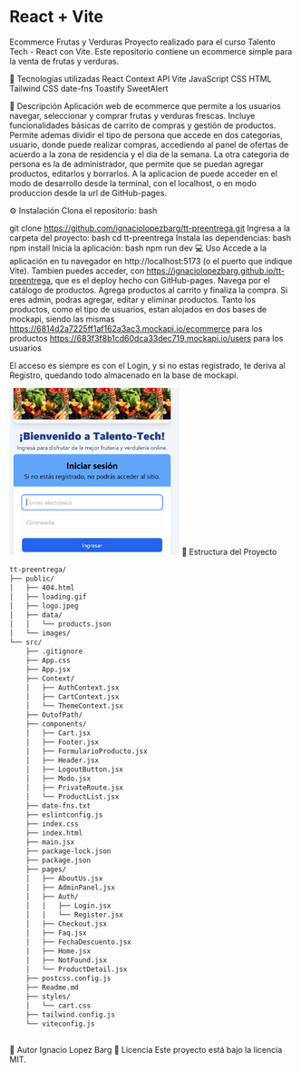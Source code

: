 # React + Vite

Ecommerce Frutas y Verduras
Proyecto realizado para el curso Talento Tech - React con Vite.
Este repositorio contiene un ecommerce simple para la venta de frutas y verduras.

🚀 Tecnologías utilizadas
React
Context API
Vite
JavaScript
CSS
HTML
Tailwind CSS
date-fns
Toastify
SweetAlert

🛒 Descripción
Aplicación web de ecommerce que permite a los usuarios navegar, seleccionar y comprar frutas y verduras frescas. Incluye funcionalidades básicas de carrito de compras y gestión de productos.
Permite ademas dividir el tipo de persona que accede en dos categorias, usuario, donde puede realizar compras, accediendo al panel de ofertas de acuerdo a la zona de residencia y el dia de la semana. La otra categoria de persona es la de administrador, que permite que se puedan agregar productos, editarlos y borrarlos.
A la aplicacion de puede acceder en el modo de desarrollo desde la terminal, con el localhost, o en modo produccion desde la url de GitHub-pages.

⚙️ Instalación
Clona el repositorio:
bash

git clone https://github.com/ignaciolopezbarg/tt-preentrega.git
Ingresa a la carpeta del proyecto:
bash
cd tt-preentrega
Instala las dependencias:
bash
npm install
Inicia la aplicación:
bash
npm run dev
💻 Uso
Accede a la aplicación en tu navegador en http://localhost:5173 (o el puerto que indique Vite).
Tambien puedes acceder, con https://ignaciolopezbarg.github.io/tt-preentrega, que es el deploy hecho con GitHub-pages.
Navega por el catálogo de productos.
Agrega productos al carrito y finaliza la compra.
Si eres admin, podras agregar, editar y eliminar productos.
Tanto los productos, como el tipo de usuarios, estan alojados en dos bases de mockapi, siendo las mismas
 https://6814d2a7225ff1af162a3ac3.mockapi.io/ecommerce para los productos
https://683f3f8b1cd60dca33dec719.mockapi.io/users    para los usuarios

El acceso es siempre es con el Login, y si no estas registrado, te deriva al Registro, quedando todo almacenado en la base de mockapi.

<img src="public/images/Login.png" width= 300 alt="pantalla del login">
📁 Estructura del Proyecto

```
tt-preentrega/
├── public/
│   ├── 404.html
│   ├── loading.gif
│   ├── logo.jpeg
│   ├── data/
│   │   └── products.json
│   └── images/
└── src/
    ├── .gitignore
    ├── App.css
    ├── App.jsx
    ├── Context/
    │   ├── AuthContext.jsx
    │   ├── CartContext.jsx
    │   └── ThemeContext.jsx
    ├── OutofPath/
    ├── components/
    │   ├── Cart.jsx
    │   ├── Footer.jsx
    │   ├── FormularioProducto.jsx
    │   ├── Header.jsx
    │   ├── LogoutButton.jsx
    │   ├── Modo.jsx
    │   ├── PrivateRoute.jsx
    │   └── ProductList.jsx
    ├── date-fns.txt
    ├── eslintconfig.js
    ├── index.css
    ├── index.html
    ├── main.jsx
    ├── package-lock.json
    ├── package.json
    ├── pages/
    │   ├── AboutUs.jsx
    │   ├── AdminPanel.jsx
    │   ├── Auth/
    │   │   ├── Login.jsx
    │   │   └── Register.jsx
    │   ├── Checkout.jsx
    │   ├── Faq.jsx
    │   ├── FechaDescuento.jsx
    │   ├── Home.jsx
    │   ├── NotFound.jsx
    │   └── ProductDetail.jsx
    ├── postcss.config.js
    ├── Readme.md
    ├── styles/
    │   └── cart.css
    ├── tailwind.config.js
    └── viteconfig.js


```
👤 Autor
Ignacio Lopez Barg
📝 Licencia
Este proyecto está bajo la licencia MIT.
